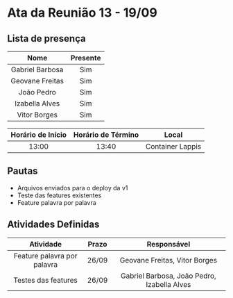 # Ata da Reunião 13 - 19/09

## Lista de presença

| Nome | Presente |
|:----:|:--------:|
| Gabriel Barbosa | Sim |
| Geovane Freitas | Sim |
| João Pedro | Sim |
| Izabella Alves | Sim |
| Vitor Borges | Sim |

| Horário de Início | Horário de Término | Local |
|:-----------------:|:------------------:|:-----:|
| 13:00 | 13:40 | Container Lappis |

## Pautas

* Arquivos enviados para o deploy da v1
* Teste das features existentes
* Feature palavra por palavra

## Atividades Definidas

|                                   Atividade                                        | Prazo |                  Responsável                   |
| :-------------------------: | :------------------------------------------------------: | :----------------------: |
| Feature palavra por palavra | 26/09 | Geovane Freitas, Vitor Borges |
| Testes das features | 26/09 | Gabriel Barbosa, João Pedro, Izabella Alves |